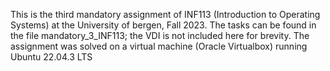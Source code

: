 This is the third mandatory assignment of INF113 (Introduction to Operating Systems) at the University of bergen, Fall 2023.
The tasks can be found in the file mandatory_3_INF113; the VDI is not included here for brevity.
The assignment was solved on a virtual machine (Oracle Virtualbox) running Ubuntu 22.04.3 LTS
